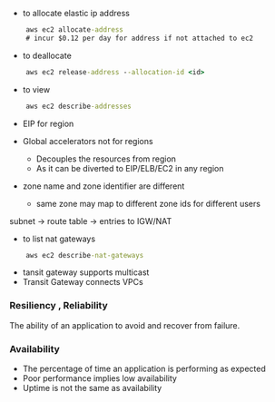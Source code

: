 * to allocate elastic ip address
```cmd
    aws ec2 allocate-address
    # incur $0.12 per day for address if not attached to ec2
```
* to deallocate
```cmd
    aws ec2 release-address --allocation-id <id>
```

* to view
```cmd
    aws ec2 describe-addresses
```

* EIP for region
* Global accelerators not for regions
    * Decouples the resources from region
    * As it can be diverted to EIP/ELB/EC2 in any region

* zone name and zone identifier are different
    * same zone may map to different zone ids for different users

subnet -> route table -> entries to IGW/NAT

* to list nat gateways
```cmd
    aws ec2 describe-nat-gateways
```

* tansit gateway supports multicast
* Transit Gateway connects VPCs

### Resiliency , Reliability
The ability of an application to avoid and recover from failure.
### Availability
* The percentage of time an application is performing as expected
* Poor performance implies low availability
* Uptime is not the same as availability

